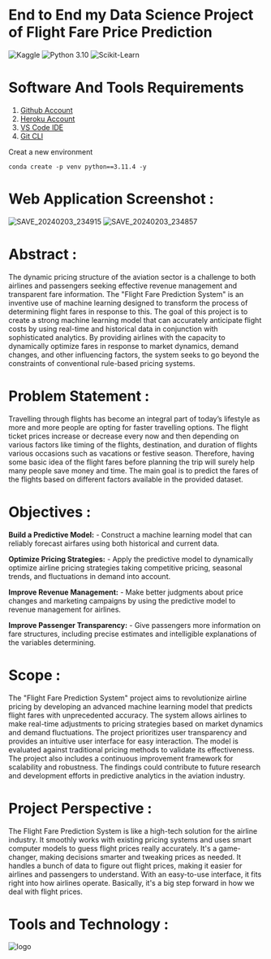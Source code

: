 # End to End my Data Science Project of Flight Fare Price Prediction

![Kaggle](https://img.shields.io/badge/Dataset-Kaggle-blue.svg) ![Python 3.10](https://img.shields.io/badge/Python-3.6-brightgreen.svg) ![Scikit-Learn](https://img.shields.io/badge/Library-ScikitLearn-orange.svg)

# Software And Tools Requirements

1. [Github Account](https://github.com)
2. [Heroku Account](https://heroku.com)
3. [VS Code IDE](https://code.visualstudio.com)
4. [Git CLI](https://git-scm.com/book/en/v2/Getting-Started-The-Command-Line)


Creat a new environment

```
conda create -p venv python==3.11.4 -y
```

#  Web Application Screenshot :
![SAVE_20240203_234915](https://github.com/rajkumardubey10/Flight_ML/assets/144990687/60fc5f9f-0004-4ccd-b9a9-bb7e4d8060fa)
![SAVE_20240203_234857](https://github.com/rajkumardubey10/Flight_ML/assets/144990687/b79e7cad-dbbb-4433-bee0-0ec09359ec0b)

# Abstract :
The dynamic pricing structure of the aviation sector is a challenge to both airlines and passengers seeking effective revenue management and transparent fare information. The "Flight Fare Prediction System" is an inventive use of machine learning designed to transform the process of determining flight fares in response to this.
The goal of this project is to create a strong machine learning model that can accurately anticipate flight costs by using real-time and historical data in conjunction with sophisticated analytics. By providing airlines with the capacity to dynamically optimize fares in response to market dynamics, demand changes, and other influencing factors, the system seeks to go beyond the constraints of conventional rule-based pricing systems.

# Problem Statement :
Travelling through flights has become an integral part of today’s lifestyle as more and 
more people are opting for faster travelling options. The flight ticket prices increase or 
decrease every now and then depending on various factors like timing of the flights, 
destination, and duration of flights various occasions such as vacations or festive 
season. Therefore, having some basic idea of the flight fares before planning the trip will 
surely help many people save money and time.
The main goal is to predict the fares of the flights based on different factors available in 
the provided dataset.

# Objectives :
 **Build a Predictive Model:** - Construct a machine learning model that can reliably forecast airfares using both historical and current data.
 
 **Optimize Pricing Strategies:** - Apply the predictive model to dynamically optimize airline pricing strategies taking competitive pricing, seasonal trends, and fluctuations in demand into account.
 
 **Improve Revenue Management:** - Make better judgments about price changes and marketing campaigns by using the predictive model to revenue management for airlines.
 
 **Improve Passenger Transparency:**  - Give passengers more information on fare structures, including precise estimates and intelligible explanations of the variables determining.

# Scope :
The "Flight Fare Prediction System" project aims to revolutionize airline pricing by developing an advanced machine learning model that predicts flight fares with unprecedented accuracy. The system allows airlines to make real-time adjustments to pricing strategies based on market dynamics and demand fluctuations. The project prioritizes user transparency and provides an intuitive user interface for easy interaction. The model is evaluated against traditional pricing methods to validate its effectiveness. 
The project also includes a continuous improvement framework for scalability and robustness. The findings could contribute to future research and development efforts in predictive analytics in the aviation industry.

# Project Perspective :

The Flight Fare Prediction System is like a high-tech solution for the airline industry. It smoothly works with existing pricing systems and uses smart computer models to guess flight prices really accurately. It's a game-changer, making decisions smarter and tweaking prices as needed. It handles a bunch of data to figure out flight prices, making it easier for airlines and passengers to understand. With an easy-to-use interface, it fits right into how airlines operate. Basically, it's a big step forward in how we deal with flight prices.


# Tools and Technology :
 ![logo](https://th.bing.com/th/id/OIP.Dd8IBe1AjWvzyhJzTjBftwHaD_?rs=1&pid=ImgDetMain)
 

